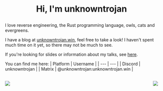 # <p align="center">__Hi, I'm unknowntrojan__</p>

I love reverse engineering, the Rust programming language, owls, cats and evergreens.

I have a blog at [unknowntrojan.win](https://unknowntrojan.win), feel free to take a look! I haven't spent much time on it yet, so there may not be much to see.

If you're looking for slides or information about my talks, see [here](https://github.com/unknowntrojan/talks).

You can find me here:
| Platform | Username |
| --- | --- |
| Discord | unknowntrojan |
| Matrix | @unknowntrojan:unknowntrojan.win |

<br/>
<img align="left" src="https://github-readme-stats.vercel.app/api?username=unknowntrojan&show_icons=true&theme=github_dark" />

<img align="right" src="https://github-readme-stats.vercel.app/api/top-langs/?username=unknowntrojan&show_icons=true&theme=github_dark&langs_count=4&layout=compact&hide=ruby,liquid,javascript,css" />
